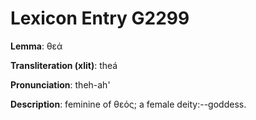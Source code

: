 # Lexicon Entry G2299

**Lemma**: θεά

**Transliteration (xlit)**: theá

**Pronunciation**: theh-ah'

**Description**:
feminine of θεός; a female deity:--goddess.
